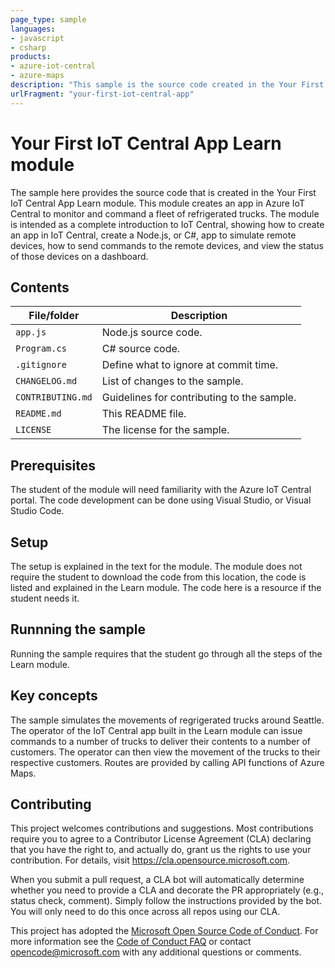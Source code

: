```yaml
---
page_type: sample
languages:
- javascript
- csharp
products:
- azure-iot-central
- azure-maps
description: "This sample is the source code created in the Your First IoT Central App Learn module (controlling a fleet of refrigerated trucks)."
urlFragment: "your-first-iot-central-app"
---
```


#  Your First IoT Central App Learn module

<!-- 
Guidelines on README format: https://review.docs.microsoft.com/help/onboard/admin/samples/concepts/readme-template?branch=master

Guidance on onboarding samples to docs.microsoft.com/samples: https://review.docs.microsoft.com/help/onboard/admin/samples/process/onboarding?branch=master

Taxonomies for products and languages: https://review.docs.microsoft.com/new-hope/information-architecture/metadata/taxonomies?branch=master
-->

The sample here provides the source code that is created in the Your First IoT Central App Learn module. This module creates an app in Azure IoT Central to monitor and command a fleet of refrigerated trucks. The module is intended as a complete introduction to IoT Central, showing how to create an app in IoT Central, create a Node.js, or C#, app to simulate remote devices, how to send commands to the remote devices, and view the status of those devices on a dashboard.

## Contents

| File/folder       | Description                                |
|-------------------|--------------------------------------------|
| `app.js`          | Node.js source code.                       |
| `Program.cs`      | C# source code.                       |
| `.gitignore`      | Define what to ignore at commit time.      |
| `CHANGELOG.md`    | List of changes to the sample.             |
| `CONTRIBUTING.md` | Guidelines for contributing to the sample. |
| `README.md`       | This README file.                          |
| `LICENSE`         | The license for the sample.                |

## Prerequisites

The student of the module will need familiarity with the Azure IoT Central portal. The code development can be done using Visual Studio, or Visual Studio Code. 

## Setup
The setup is explained in the text for the module. The module does not require the student to download the code from this location, the code is listed and explained in the Learn module. The code here is a resource if the student needs it.

## Runnning the sample

Running the sample requires that the student go through all the steps of the Learn module.

## Key concepts

The sample simulates the movements of regrigerated trucks around Seattle. The operator of the IoT Central app built in the Learn module can issue commands to a number of trucks to deliver their contents to a number of customers. The operator can then view the movement of the trucks to their respective customers. Routes are provided by calling API functions of Azure Maps.

## Contributing

This project welcomes contributions and suggestions.  Most contributions require you to agree to a
Contributor License Agreement (CLA) declaring that you have the right to, and actually do, grant us
the rights to use your contribution. For details, visit https://cla.opensource.microsoft.com.

When you submit a pull request, a CLA bot will automatically determine whether you need to provide
a CLA and decorate the PR appropriately (e.g., status check, comment). Simply follow the instructions
provided by the bot. You will only need to do this once across all repos using our CLA.

This project has adopted the [Microsoft Open Source Code of Conduct](https://opensource.microsoft.com/codeofconduct/).
For more information see the [Code of Conduct FAQ](https://opensource.microsoft.com/codeofconduct/faq/) or
contact [opencode@microsoft.com](mailto:opencode@microsoft.com) with any additional questions or comments.

